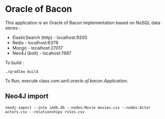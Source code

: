 # Oracle of Bacon
This application is an Oracle of Bacon implementation based on NoSQL data stores :
* ElasticSearch (http) - localhost:9200
* Redis - localhost:6379
* Mongo - localhost:27017
* Neo4J (bolt) - locahost:7687

To build :
```
./gradlew build
```

To Run, execute class *com.serli.oracle.of.bacon.Application*.

## Neo4J import

```
neo4j-import --into imdb.db --nodes:Movie movies.csv --nodes:Actor actors.csv --relationships roles.csv 
```
